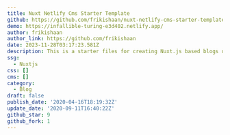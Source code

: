 ```yaml
---
title: Nuxt Netlify Cms Starter Template
github: https://github.com/frikishaan/nuxt-netlify-cms-starter-template
demo: https://infallible-turing-e3d402.netlify.app/
author: frikishaan
author_link: https://github.com/frikishaan
date: 2023-11-28T03:17:23.581Z
description: This is a starter files for creating Nuxt.js based blogs using Netlify CMS.
ssg:
  - Nuxtjs
css: []
cms: []
category:
  - Blog
draft: false
publish_date: '2020-04-16T18:19:32Z'
update_date: '2020-09-11T16:40:22Z'
github_star: 9
github_fork: 1
---
```

